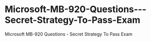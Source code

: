 # Microsoft-MB-920-Questions---Secret-Strategy-To-Pass-Exam
Microsoft MB-920 Questions - Secret Strategy To Pass Exam
